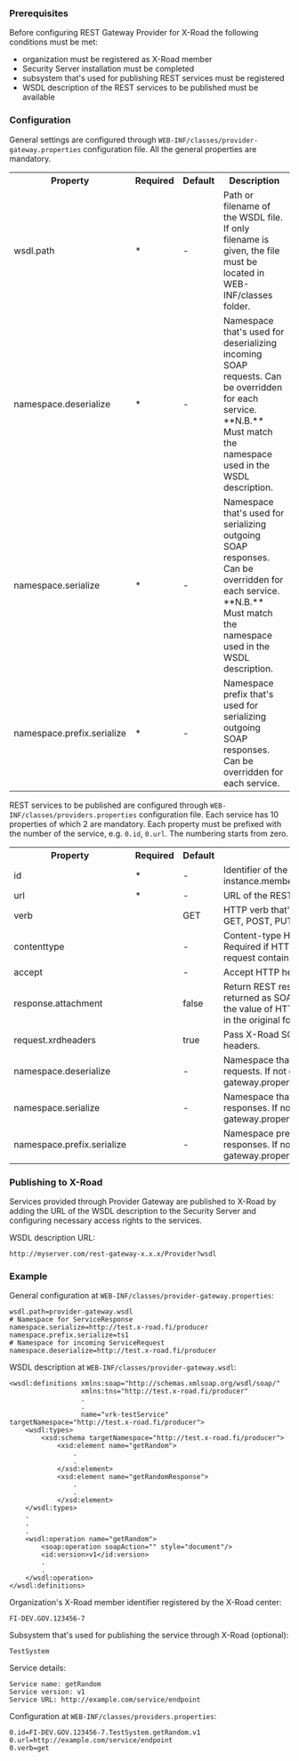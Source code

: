 ### Prerequisites

Before configuring REST Gateway Provider for X-Road the following conditions must be met:

* organization must be registered as X-Road member
* Security Server installation must be completed
* subsystem that's used for publishing REST services must be registered
* WSDL description of the REST services to be published must be available

### Configuration

General settings are configured through ```WEB-INF/classes/provider-gateway.properties``` configuration file. All the general properties are mandatory.

<table>
          <tbody>
            <tr>
              <th>Property</th>
              <th>Required</th>
              <th>Default</th>
              <th>Description</th>
            </tr>
            <tr>
              <td>wsdl.path</td>
              <td>&#42;</td>
              <td>-</td>
              <td>Path or filename of the WSDL file. If only filename is given, the file must be located in WEB-INF/classes folder.</td>
            </tr>
            <tr>
              <td>namespace.deserialize</td>
              <td>&#42;</td>
              <td>-</td>
              <td>Namespace that's used for deserializing incoming SOAP requests. Can be overridden for each service. **N.B.** Must match the namespace used in the WSDL description.</td>
            </tr>
            <tr>
              <td>namespace.serialize</td>
              <td>&#42;</td>
              <td>-</td>
              <td>Namespace that's used for serializing outgoing SOAP responses. Can be overridden for each service. **N.B.** Must match the namespace used in the WSDL description.</td>
            </tr>
            <tr>
              <td>namespace.prefix.serialize</td>
              <td>&#42;</td>
              <td>-</td>
              <td>Namespace prefix that's used for serializing outgoing SOAP responses. Can be overridden for each service.</td>
            </tr>
</tbody>
</table>

REST services to be published are configured through ```WEB-INF/classes/providers.properties``` configuration file. Each service has 10 properties of which 2 are mandatory. Each property must be prefixed with the number of the service, e.g. ```0.id```, ```0.url```. The numbering starts from zero.

<table>
          <tbody>
            <tr>
              <th>Property</th>
              <th>Required</th>
              <th>Default</th>
              <th>Description</th>
            </tr>
            <tr>
              <td>id</td>
              <td>&#42;</td>
              <td>-</td>
              <td>Identifier of the X-Road service : instance.memberClass.memberId.subsystem.service.version</td>
            </tr>
            <tr>
              <td>url</td>
              <td>&#42;</td>
              <td>-</td>
              <td>URL of the REST service.</td>
            </tr>
            <tr>
              <td>verb</td>
              <td></td>
              <td>GET</td>
              <td>HTTP verb that's used in the service call. Supported values: GET, POST, PUT and DELETE.</td>
            </tr>
            <tr>
              <td>contenttype</td>
              <td></td>
              <td>-</td>
              <td>Content-type HTTP header that's used in the service call. Required if HTTP verb is POST, PUT or DELETE and HTTP request contains a request body.</td>
            </tr>
            <tr>
              <td>accept</td>
              <td></td>
              <td>-</td>
              <td>Accept HTTP header that's used in the service call.</td>
            </tr>
            <tr>
              <td>response.attachment</td>
              <td></td>
              <td>false</td>
              <td>Return REST response as SOAP attachment. If response is returned as SOAP attachment, Consumer Gateway ignores the value of HTTP Accept header and returns the response in the original format.</td>
            </tr>
            <tr>
              <td>request.xrdheaders</td>
              <td></td>
              <td>true</td>
              <td>Pass X-Road SOAP headers to REST service via HTTP headers.</td>
            </tr>
            <tr>
              <td>namespace.deserialize</td>
              <td></td>
              <td>-</td>
              <td>Namespace that's used for deserializing incoming SOAP requests. If not defined, default value from provider-gateway.properties is used.</td>
            </tr>
            <tr>
              <td>namespace.serialize</td>
              <td></td>
              <td>-</td>
              <td>Namespace that's used for serializing outgoing SOAP responses. If not defined, default value from provider-gateway.properties is used.</td>
            </tr>
            <tr>
              <td>namespace.prefix.serialize</td>
              <td></td>
              <td>-</td>
              <td>Namespace prefix that's used for serializing outgoing SOAP responses. If not defined, default value from provider-gateway.properties is used.</td>
            </tr>
</tbody>
</table>

### Publishing to X-Road

Services provided through Provider Gateway are published to X-Road by adding the URL of the WSDL description to the Security Server and configuring necessary access rights to the services.

WSDL description URL:
```
http://myserver.com/rest-gateway-x.x.x/Provider?wsdl
```
### Example

General configuration at ```WEB-INF/classes/provider-gateway.properties```:

```
wsdl.path=provider-gateway.wsdl
# Namespace for ServiceResponse
namespace.serialize=http://test.x-road.fi/producer
namespace.prefix.serialize=ts1
# Namespace for incoming ServiceRequest
namespace.deserialize=http://test.x-road.fi/producer
```

WSDL description at ```WEB-INF/classes/provider-gateway.wsdl```:
```
<wsdl:definitions xmlns:soap="http://schemas.xmlsoap.org/wsdl/soap/" 
                  xmlns:tns="http://test.x-road.fi/producer" 
                  .
                  .
                  name="vrk-testService" targetNamespace="http://test.x-road.fi/producer">
    <wsdl:types>
        <xsd:schema targetNamespace="http://test.x-road.fi/producer">
            <xsd:element name="getRandom">
                .
                .
            </xsd:element>
            <xsd:element name="getRandomResponse">
                .
                .
            </xsd:element>
    </wsdl:types>
    .
    .
    .        
    <wsdl:operation name="getRandom">
        <soap:operation soapAction="" style="document"/>
        <id:version>v1</id:version>
        .
        .
    </wsdl:operation>
</wsdl:definitions>
```

Organization's X-Road member identifier registered by the X-Road center:
```
FI-DEV.GOV.123456-7
```

Subsystem that's used for publishing the service through X-Road (optional):
```
TestSystem
```

Service details:
```
Service name: getRandom
Service version: v1
Service URL: http://example.com/service/endpoint
```

Configuration at ```WEB-INF/classes/providers.properties```:

```
0.id=FI-DEV.GOV.123456-7.TestSystem.getRandom.v1
0.url=http://example.com/service/endpoint
0.verb=get
```